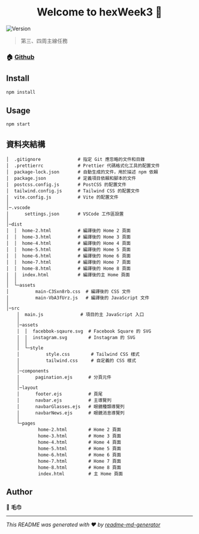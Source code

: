 <h1 align="center">Welcome to hexWeek3 👋</h1>
<p>
  <img alt="Version" src="https://img.shields.io/badge/version-1.0.3-blue.svg?cacheSeconds=2592000" />
</p>

> 第三、四周主線任務

### 🏠 [Github](https://github.com/Maojin-juan/hexWeek3)

## Install

```sh
npm install
```

## Usage

```sh
npm start
```

## 資料夾結構

```plaintext
│  .gitignore              # 指定 Git 應忽略的文件和目錄
│  .prettierrc             # Prettier 代碼格式化工具的配置文件
│  package-lock.json       # 自動生成的文件，用於描述 npm 依賴
│  package.json            # 定義項目依賴和腳本的文件
│  postcss.config.js       # PostCSS 的配置文件
│  tailwind.config.js      # Tailwind CSS 的配置文件
│  vite.config.js          # Vite 的配置文件
│
│─.vscode
│      settings.json       # VSCode 工作區設置
│
│─dist
│  │  home-2.html          # 編譯後的 Home 2 頁面
│  │  home-3.html          # 編譯後的 Home 3 頁面
│  │  home-4.html          # 編譯後的 Home 4 頁面
│  │  home-5.html          # 編譯後的 Home 5 頁面
│  │  home-6.html          # 編譯後的 Home 6 頁面
│  │  home-7.html          # 編譯後的 Home 7 頁面
│  │  home-8.html          # 編譯後的 Home 8 頁面
│  │  index.html           # 編譯後的主 Home 頁面
│  │
│  └─assets
│          main-C3Sxn8rb.css  # 編譯後的 CSS 文件
│          main-VbA3fUrz.js   # 編譯後的 JavaScript 文件
│
│─src
    │  main.js              # 項目的主 JavaScript 入口
    │
    │─assets
    │  │  facebbok-sqaure.svg  # Facebook Square 的 SVG
    │  │  instagram.svg        # Instagram 的 SVG
    │  │
    │  └─style
    │          style.css        # Tailwind CSS 樣式
    │          tailwind.css     # 自定義的 CSS 樣式
    │
    │─components
    │      pagination.ejs      # 分頁元件
    │
    │─layout
    │      footer.ejs          # 頁尾
    │      navbar.ejs          # 主導覽列
    │      navbarGlasses.ejs   # 眼鏡種類導覽列
    │      navbarNews.ejs      # 眼鏡消息導覽列
    │
    └─pages
            home-2.html        # Home 2 頁面
            home-3.html        # Home 3 頁面
            home-4.html        # Home 4 頁面
            home-5.html        # Home 5 頁面
            home-6.html        # Home 6 頁面
            home-7.html        # Home 7 頁面
            home-8.html        # Home 8 頁面
            index.html         # 主 Home 頁面
```

## Author

👤 **毛巾**

---

_This README was generated with ❤️ by [readme-md-generator](https://github.com/kefranabg/readme-md-generator)_
